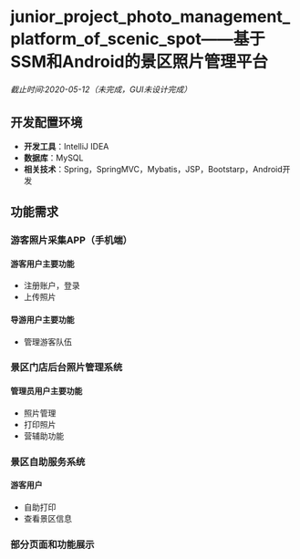 # junior_project_photo_management_platform_of_scenic_spot——基于SSM和Android的景区照片管理平台
###### 截止时间:2020-05-12（未完成，GUI未设计完成）
## 开发配置环境
- **开发工具**：IntelliJ IDEA
- **数据库**：MySQL
- **相关技术**：Spring，SpringMVC，Mybatis，JSP，Bootstarp，Android开发
## 功能需求
### 游客照片采集APP（手机端）
#### 游客用户主要功能
- 注册账户，登录
- 上传照片
#### 导游用户主要功能
- 管理游客队伍
### 景区门店后台照片管理系统
#### 管理员用户主要功能
- 照片管理
- 打印照片
- 营辅助功能
### 景区自助服务系统
#### 游客用户
- 自助打印
- 查看景区信息
### 部分页面和功能展示

